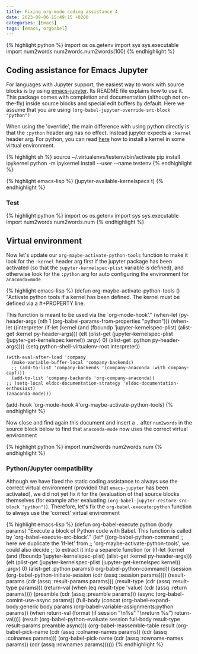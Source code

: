 ```yaml
---
title: Fixing org-mode coding assistance 4
date: 2023-09-06 15:49:15 +0200
categories: [Emacs]
tags: [emacs, orgbabel]
---
```


{% highlight python %}
import os
os.getenv
import sys
sys.executable
import num2words
num2words.num2words(100)
{% endhighlight %}


## Coding assistance for Emacs Jupyter

For languages with Jupyter support, the easiest way to work with
source blocks is by using [emacs-jupyter](https://github.com/emacs-jupyter/jupyter). Its README file explains how
to use it. This package comes with completion and documentation
(although not on-the-fly) inside source blocks and special edit
buffers by default. Here we assume that you are using
`(org-babel-jupyter-override-src-block "python")`

When using the 'override', the main difference with using python
directly is that the `:python` header arg has no effect. Instead
jupyter expects a `:kernel` header arg. For python, you can read
[here](https://ipython.readthedocs.io/en/stable/install/kernel_install.html) how to install a kernel in some virtual environment.

{% highlight sh %}
source ~/.virtualenvs/testenv/bin/activate
pip install ipykernel
python -m ipykernel install --user --name testenv
{% endhighlight %}

{% highlight emacs-lisp %}
(jupyter-available-kernelspecs t)
{% endhighlight %}


### Test

{% highlight python %}
import os
os.getenv
import sys
sys.executable
import num2words
num2words.num
{% endhighlight %}


## Virtual environment

Now let's update our `org-maybe-activate-python-tools` function to
make it look for the `:kernel` header arg first if the jupyter package
has been activated (so that the `jupyter-kernelspec-plist` variable is
defined), and otherwise look for the `:python` arg for auto
configuring the environment for `anaconda=mode`

{% highlight emacs-lisp %}
(defun org-maybe-activate-python-tools ()
  "Activate python tools if a kernel has been defined.
The kernel must be defined via a #+PROPERTY line.

This function is meant to be used via the `org-mode-hook'."
  (when-let (py-header-args (nth 1 (org-babel-params-from-properties "python")))
    (when-let ((interpreter (if-let (kernel (and (fboundp 'jupyter-kernelspec-plist)
						 (alist-get :kernel py-header-args)))
				(elt (plist-get (jupyter-kernelspec-plist (jupyter-get-kernelspec kernel))
						:argv)
				     0)
			      (alist-get :python py-header-args))))
      (setq python-shell-virtualenv-root interpreter))


    (with-eval-after-load 'company
      (make-variable-buffer-local 'company-backends)
      ;; (add-to-list 'company-backends '(company-anaconda :with company-capf)))
      (add-to-list 'company-backends 'org-company-anaconda))
    ;; (setq-local eldoc-documentation-strategy 'eldoc-documentation-enthusiast)
    (anaconda-mode)))

(add-hook 'org-mode-hook #'org-maybe-activate-python-tools)
{% endhighlight %}

Now close and find again this document and insert a `.` after
`num2words` in the source block below to find that `anaconda-mode`
now uses the correct virtual environment

{% highlight python %}
import num2words
num2words.num
{% endhighlight %}


### Python/Jupyter compatibility

Although we have fixed the static coding assistance to always use the
correct virtual environment (provided that `emacs-jupyter` has been
activated), we did not yet fix it for the (evaluation of the) source
blocks themselves (for example after evaluating
`(org-babel-jupyter-restore-src-block "python")`). Therefore, let's
fix the `org-babel-execute:python` function to always use the
'correct' virtual environment

{% highlight emacs-lisp %}
(defun org-babel-execute:python (body params)
  "Execute a block of Python code with Babel.
This function is called by `org-babel-execute-src-block'."
  (let* ((org-babel-python-command
	  ;; here we duplicate the 'if-let' from
	  ;; 'org-maybe-activate-python-tools', we could also decide
	  ;; to extract it into a separete function
	  (or (if-let (kernel (and (fboundp 'jupyter-kernelspec-plist)
				   (alist-get :kernel py-header-args)))
		  (elt (plist-get (jupyter-kernelspec-plist (jupyter-get-kernelspec kernel))
						:argv)
		       0)
		(alist-get :python params))
	      org-babel-python-command))
	 (session (org-babel-python-initiate-session
		   (cdr (assq :session params))))
         (result-params (cdr (assq :result-params params)))
         (result-type (cdr (assq :result-type params)))
	 (return-val (when (eq result-type 'value)
		       (cdr (assq :return params))))
	 (preamble (cdr (assq :preamble params)))
	 (async (org-babel-comint-use-async params))
         (full-body
	  (concat
	   (org-babel-expand-body:generic
	    body params
	    (org-babel-variable-assignments:python params))
	   (when return-val
	     (format (if session "\n%s" "\nreturn %s") return-val))))
         (result (org-babel-python-evaluate
		  session full-body result-type
		  result-params preamble async)))
    (org-babel-reassemble-table
     result
     (org-babel-pick-name (cdr (assq :colname-names params))
			  (cdr (assq :colnames params)))
     (org-babel-pick-name (cdr (assq :rowname-names params))
			  (cdr (assq :rownames params))))))
{% endhighlight %}
